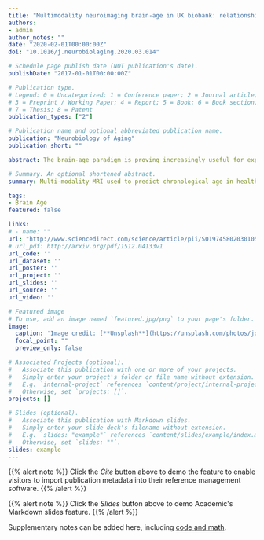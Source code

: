 ```yaml
---
title: "Multimodality neuroimaging brain-age in UK biobank: relationship to biomedical, lifestyle, and cognitive factors"
authors:
- admin
author_notes: ""
date: "2020-02-01T00:00:00Z"
doi: "10.1016/j.neurobiolaging.2020.03.014"

# Schedule page publish date (NOT publication's date).
publishDate: "2017-01-01T00:00:00Z"

# Publication type.
# Legend: 0 = Uncategorized; 1 = Conference paper; 2 = Journal article;
# 3 = Preprint / Working Paper; 4 = Report; 5 = Book; 6 = Book section;
# 7 = Thesis; 8 = Patent
publication_types: ["2"]

# Publication name and optional abbreviated publication name.
publication: "Neurobiology of Aging"
publication_short: ""

abstract: The brain-age paradigm is proving increasingly useful for exploring aging-related disease and can predict important future health outcomes. Most brain-age research uses structural neuroimaging to index brain volume. However, aging affects multiple aspects of brain structure and function, which can be examined using multimodality neuroimaging. Using UK Biobank, brain-age was modeled in n = 2205 healthy people with T1-weighted MRI, T2-FLAIR, T2∗, diffusion-MRI, task fMRI, and resting-state fMRI. In a held-out healthy validation set (n = 520), chronological age was accurately predicted (r = 0.78, mean absolute error = 3.55 years) using LASSO regression, higher than using any modality separately. Thirty-four neuroimaging phenotypes were deemed informative by the regression (after bootstrapping); predominantly gray-matter volume and white-matter microstructure measures. When applied to new individuals from UK Biobank (n = 14,701), significant associations with multimodality brain-predicted age difference (brain-PAD) were found for stroke history, diabetes diagnosis, smoking, alcohol intake and some, but not all, cognitive measures (corrected p < 0.05). Multimodality neuroimaging can improve brain-age prediction, and derived brain-PAD values are sensitive to biomedical and lifestyle factors that negatively impact brain and cognitive health.

# Summary. An optional shortened abstract.
summary: Multi-modality MRI used to predict chronological age in healthy people in the UK Biobank.

tags:
- Brain Age
featured: false

links:
# - name: ""
url: "http://www.sciencedirect.com/science/article/pii/S0197458020301056"
# url_pdf: http://arxiv.org/pdf/1512.04133v1
url_code: ''
url_dataset: ''
url_poster: ''
url_project: ''
url_slides: ''
url_source: ''
url_video: ''

# Featured image
# To use, add an image named `featured.jpg/png` to your page's folder. 
image:
  caption: 'Image credit: [**Unsplash**](https://unsplash.com/photos/jdD8gXaTZsc)'
  focal_point: ""
  preview_only: false

# Associated Projects (optional).
#   Associate this publication with one or more of your projects.
#   Simply enter your project's folder or file name without extension.
#   E.g. `internal-project` references `content/project/internal-project/index.md`.
#   Otherwise, set `projects: []`.
projects: []

# Slides (optional).
#   Associate this publication with Markdown slides.
#   Simply enter your slide deck's filename without extension.
#   E.g. `slides: "example"` references `content/slides/example/index.md`.
#   Otherwise, set `slides: ""`.
slides: example
---
```


{{% alert note %}}
Click the *Cite* button above to demo the feature to enable visitors to import publication metadata into their reference management software.
{{% /alert %}}

{{% alert note %}}
Click the *Slides* button above to demo Academic's Markdown slides feature.
{{% /alert %}}

Supplementary notes can be added here, including [code and math](https://sourcethemes.com/academic/docs/writing-markdown-latex/).
